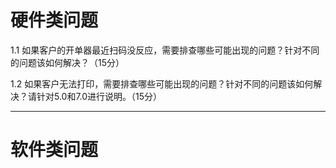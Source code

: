 # **硬件类问题**

1.1 如果客户的开单器最近扫码没反应，需要排查哪些可能出现的问题？针对不同的问题该如何解决？（15分）

 

1.2 如果客户无法打印，需要排查哪些可能出现的问题？针对不同的问题该如何解决？请针对5.0和7.0进行说明。（15分）

----

# 软件类问题


